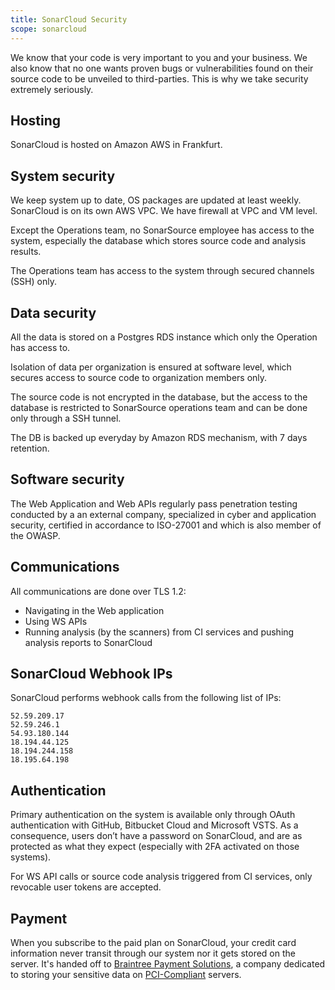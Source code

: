 ```yaml
---
title: SonarCloud Security
scope: sonarcloud
---
```


We know that your code is very important to you and your business. We also know that no one wants proven bugs or vulnerabilities found on their source code to be unveiled to third-parties. This is why we take security extremely seriously.

## Hosting

SonarCloud is hosted on Amazon AWS in Frankfurt. 

## System security

We keep system up to date, OS packages are updated at least weekly. SonarCloud is on its own AWS VPC. We have firewall at VPC and VM level.

Except the Operations team, no SonarSource employee has access to the system, especially the database which stores source code and analysis results.

The Operations team has access to the system through secured channels (SSH) only. 

## Data security

All the data is stored on a Postgres RDS instance which only the Operation has access to.

Isolation of data per organization is ensured at software level, which secures access to source code to organization members only.

The source code is not encrypted in the database, but the access to the database is restricted to SonarSource operations team and can be done only through a SSH tunnel.

The DB is backed up everyday by Amazon RDS mechanism, with 7 days retention.

## Software security

The Web Application and Web APIs regularly pass penetration testing conducted by a an external company, specialized in cyber and application security, certified in accordance to ISO-27001 and which is also member of the OWASP.

## Communications

All communications are done over TLS 1.2:
* Navigating in the Web application
* Using WS APIs
* Running analysis (by the scanners) from CI services and pushing analysis reports to SonarCloud

## SonarCloud Webhook IPs

SonarCloud performs webhook calls from the following list of IPs:
```
52.59.209.17
52.59.246.1
54.93.180.144
18.194.44.125
18.194.244.158
18.195.64.198
```

## Authentication

Primary authentication on the system is available only through OAuth authentication with GitHub, Bitbucket Cloud and Microsoft VSTS. As a consequence, users don’t have a password on SonarCloud, and are as protected as what they expect (especially with 2FA activated on those systems). 
 
For WS API calls or source code analysis triggered from CI services, only revocable user tokens are accepted.

## Payment

When you subscribe to the paid plan on SonarCloud, your credit card information never transit through our system nor it gets stored on the server. It's handed off to [Braintree Payment Solutions](https://www.braintreepayments.com), a company dedicated to storing your sensitive data on [PCI-Compliant](http://en.wikipedia.org/wiki/Payment_Card_Industry_Data_Security_Standard) servers.
